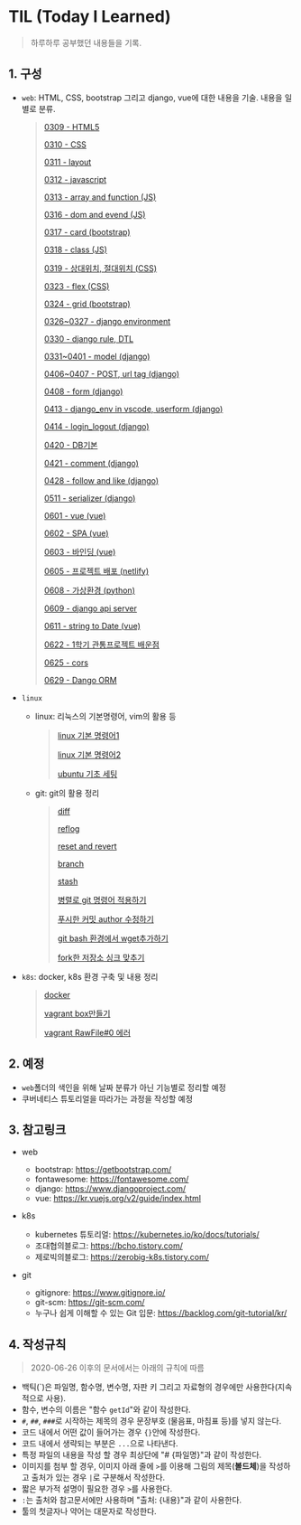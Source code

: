 # TIL (Today I Learned)

> 하루하루 공부했던 내용들을 기록.



## 1. 구성

- `web`: HTML, CSS, bootstrap 그리고 django, vue에 대한 내용을 기술. 내용을 일별로 분류.

  > [0309 - HTML5](https://github.com/minseokkang8571/TIL/tree/master/web/0309)
  >
  > [0310 - CSS](https://github.com/minseokkang8571/TIL/tree/master/web/0310)
  >
  > [0311 - layout](https://github.com/minseokkang8571/TIL/tree/master/web/0311)
  >
  > [0312 - javascript](https://github.com/minseokkang8571/TIL/tree/master/web/0312)
  >
  > [0313 - array and function (JS)](https://github.com/minseokkang8571/TIL/tree/master/web/0313)
  >
  > [0316 - dom and evend (JS)](https://github.com/minseokkang8571/TIL/tree/master/web/0316)
  >
  > [0317 - card (bootstrap)](https://github.com/minseokkang8571/TIL/tree/master/web/0317)
  >
  > [0318 - class (JS)](https://github.com/minseokkang8571/TIL/tree/master/web/0318)
  >
  > [0319 - 상대위치, 절대위치 (CSS)](https://github.com/minseokkang8571/TIL/tree/master/web/0319)
  >
  > [0323 - flex (CSS)](https://github.com/minseokkang8571/TIL/tree/master/web/0323)
  >
  > [0324 - grid (bootstrap)](https://github.com/minseokkang8571/TIL/tree/master/web/0324)
  >
  > [0326~0327 - django environment](https://github.com/minseokkang8571/TIL/tree/master/web/0326~0327)
  >
  > [0330 - django rule, DTL](https://github.com/minseokkang8571/TIL/tree/master/web/0330)
  >
  > [0331~0401 - model (django)](https://github.com/minseokkang8571/TIL/tree/master/web/0331~0401)
  >
  > [0406~0407 - POST, url tag (django)](https://github.com/minseokkang8571/TIL/tree/master/web/0406~0407)
  >
  > [0408 - form (django)](https://github.com/minseokkang8571/TIL/tree/master/web/0408)
  >
  > [0413 - django_env in vscode, userform (django)](https://github.com/minseokkang8571/TIL/tree/master/web/0413)
  >
  > [0414 - login_logout (django)](https://github.com/minseokkang8571/TIL/tree/master/web/0414)
  >
  > [0420 - DB기본](https://github.com/minseokkang8571/TIL/tree/master/web/0420)
  >
  > [0421 - comment (django)](https://github.com/minseokkang8571/TIL/tree/master/web/0421)
  >
  > [0428 - follow and like (django)](https://github.com/minseokkang8571/TIL/tree/master/web/0428)
  >
  > [0511 - serializer (django)](https://github.com/minseokkang8571/TIL/tree/master/web/0511)
  >
  > [0601 - vue (vue)](https://github.com/minseokkang8571/TIL/tree/master/web/0601)
  >
  > [0602 - SPA (vue)](https://github.com/minseokkang8571/TIL/tree/master/web/0602)
  >
  > [0603 - 바인딩 (vue)](https://github.com/minseokkang8571/TIL/tree/master/web/0603)
  >
  > [0605 - 프로젝트 배포 (netlify)](https://github.com/minseokkang8571/TIL/tree/master/web/0605)
  >
  > [0608 - 가상환경 (python)](https://github.com/minseokkang8571/TIL/tree/master/web/0608)
  >
  > [0609 - django api server](https://github.com/minseokkang8571/TIL/tree/master/web/0609)
  >
  > [0611 - string to Date (vue)](https://github.com/minseokkang8571/TIL/tree/master/web/0611)
  >
  > [0622 - 1학기 관통프로젝트 배운점](https://github.com/minseokkang8571/TIL/tree/master/web/0622)
  >
  > [0625 - cors](https://github.com/minseokkang8571/TIL/tree/master/web/0625)
  >
  > [0629 - Dango ORM](https://github.com/minseokkang8571/TIL/tree/master/web/0629)

- `linux`

  - linux: 리눅스의 기본명령어, vim의 활용 등

    >[linux 기본 명령어1](https://github.com/minseokkang8571/TIL/tree/master/linux/linux/linux%20기본%20명령어1)
    >
    >[linux 기본 명령어2](https://github.com/minseokkang8571/TIL/tree/master/linux/linux/linux%20기본%20명령어2)
    >
    >[ubuntu 기초 세팅](https://github.com/minseokkang8571/TIL/tree/master/linux/linux/ubuntu%20기초%20세팅)

  - git: git의 활용 정리

    >[diff](https://github.com/minseokkang8571/TIL/tree/master/linux/git/diff)
    >
    >[reflog](https://github.com/minseokkang8571/TIL/tree/master/linux/git/reflog)
    >
    >[reset and revert](https://github.com/minseokkang8571/TIL/tree/master/linux/git/reset%20and%20revert)
    >
    >[branch](https://github.com/minseokkang8571/TIL/tree/master/linux/git/branch)
    >
    >[stash](https://github.com/minseokkang8571/TIL/tree/master/linux/git/stash)
    >
    >[병렬로 git 명령어 적용하기](https://github.com/minseokkang8571/TIL/tree/master/linux/git/병렬로%20git%20명령어%20적용하기)
    >
    >[푸시한 커밋 author 수정하기](https://github.com/minseokkang8571/TIL/tree/master/linux/git/푸시한%20커밋%20author%20수정하기)
    >
    >[git bash 환경에서 wget추가하기](https://github.com/minseokkang8571/TIL/tree/master/linux/git/git%20bash%20환경에서%20wget%20추가하기)
    >
    >[fork한 저장소 싱크 맞추기](https://github.com/minseokkang8571/TIL/tree/master/linux/git/fork한%20저장소%20싱크%20맞추기)

- `k8s`: docker, k8s 환경 구축 및 내용 정리

  > [docker](https://github.com/minseokkang8571/TIL/tree/master/k8s/docker)
  >
  > [vagrant box만들기](https://github.com/minseokkang8571/TIL/tree/master/k8s/vagrant%20box만들기)
  >
  > [vagrant RawFile#0 에러](https://github.com/minseokkang8571/TIL/tree/master/k8s/vagrant%20RawFile%230%20에러)

  

## 2. 예정

- `web`폴더의 색인을 위해 날짜 분류가 아닌 기능별로 정리할 예정
- 쿠버네티스 튜토리얼을 따라가는 과정을 작성할 예정



## 3. 참고링크

- web

  - bootstrap: https://getbootstrap.com/
  - fontawesome: https://fontawesome.com/
  - django: https://www.djangoproject.com/
  - vue: https://kr.vuejs.org/v2/guide/index.html
- k8s

  - kubernetes 튜토리얼: https://kubernetes.io/ko/docs/tutorials/
  - 조대협의블로그:  https://bcho.tistory.com/
  - 제로빅의블로그: https://zerobig-k8s.tistory.com/

- git
  - gitignore: https://www.gitignore.io/
  - git-scm: https://git-scm.com/
  - 누구나 쉽게 이해할 수 있는 Git 입문: https://backlog.com/git-tutorial/kr/



## 4. 작성규칙

> 2020-06-26 이후의 문서에서는 아래의 규칙에 따름



- 백틱(`)은 파일명, 함수명, 변수명, 자판 키 그리고 자료형의 경우에만 사용한다(지속적으로 사용).
- 함수, 변수의 이름은 "함수 `getId`"와 같이 작성한다.
- `#`, `##`, `###`로 시작하는 제목의 경우 문장부호 (물음표, 마침표 등)를 넣지 않는다.
- 코드 내에서 어떤 값이 들어가는 경우 `{}`안에 작성한다.
- 코드 내에서 생략되는 부분은 `...`으로 나타낸다.
- 특정 파일의 내용을 작성 할 경우 최상단에 "# {파일명}"과 같이 작성한다.
- 이미지를 첨부 할 경우, 이미지 아래 줄에 `>`를 이용해 그림의 제목(**볼드체**)을 작성하고 출처가 있는 경우 `|`로 구분해서 작성한다.
- 짧은 부가적 설명이 필요한 경우 `>`를 사용한다.
- `:`는 출처와 참고문서에만 사용하며 "출처: {내용}"과 같이 사용한다.
- 툴의 첫글자나 약어는 대문자로 작성한다.